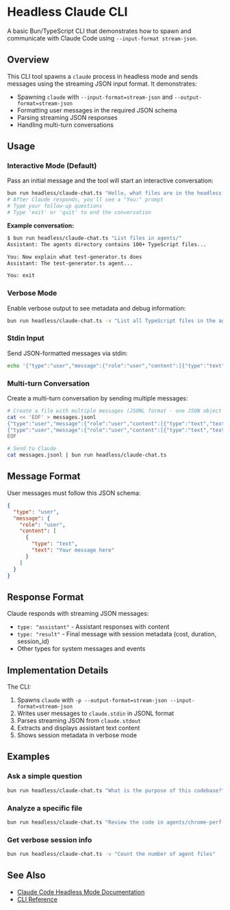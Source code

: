 # Headless Claude CLI

A basic Bun/TypeScript CLI that demonstrates how to spawn and communicate with Claude Code using `--input-format stream-json`.

## Overview

This CLI tool spawns a `claude` process in headless mode and sends messages using the streaming JSON input format. It demonstrates:

- Spawning `claude` with `--input-format=stream-json` and `--output-format=stream-json`
- Formatting user messages in the required JSON schema
- Parsing streaming JSON responses
- Handling multi-turn conversations

## Usage

### Interactive Mode (Default)

Pass an initial message and the tool will start an interactive conversation:

```bash
bun run headless/claude-chat.ts "Hello, what files are in the headless directory?"
# After Claude responds, you'll see a "You:" prompt
# Type your follow-up questions
# Type 'exit' or 'quit' to end the conversation
```

**Example conversation:**
```bash
$ bun run headless/claude-chat.ts "List files in agents/"
Assistant: The agents directory contains 100+ TypeScript files...

You: Now explain what test-generator.ts does
Assistant: The test-generator.ts agent...

You: exit
```

### Verbose Mode

Enable verbose output to see metadata and debug information:

```bash
bun run headless/claude-chat.ts -v "List all TypeScript files in the agents directory"
```

### Stdin Input

Send JSON-formatted messages via stdin:

```bash
echo '{"type":"user","message":{"role":"user","content":[{"type":"text","text":"Hello Claude"}]}}' | bun run headless/claude-chat.ts
```

### Multi-turn Conversation

Create a multi-turn conversation by sending multiple messages:

```bash
# Create a file with multiple messages (JSONL format - one JSON object per line)
cat << 'EOF' > messages.jsonl
{"type":"user","message":{"role":"user","content":[{"type":"text","text":"What files are in the agents directory?"}]}}
{"type":"user","message":{"role":"user","content":[{"type":"text","text":"Now explain what the test-generator.ts agent does"}]}}
EOF

# Send to Claude
cat messages.jsonl | bun run headless/claude-chat.ts
```

## Message Format

User messages must follow this JSON schema:

```json
{
  "type": "user",
  "message": {
    "role": "user",
    "content": [
      {
        "type": "text",
        "text": "Your message here"
      }
    ]
  }
}
```

## Response Format

Claude responds with streaming JSON messages:

- `type: "assistant"` - Assistant responses with content
- `type: "result"` - Final message with session metadata (cost, duration, session_id)
- Other types for system messages and events

## Implementation Details

The CLI:

1. Spawns `claude` with `-p --output-format=stream-json --input-format=stream-json`
2. Writes user messages to `claude.stdin` in JSONL format
3. Parses streaming JSON from `claude.stdout`
4. Extracts and displays assistant text content
5. Shows session metadata in verbose mode

## Examples

### Ask a simple question

```bash
bun run headless/claude-chat.ts "What is the purpose of this codebase?"
```

### Analyze a specific file

```bash
bun run headless/claude-chat.ts "Review the code in agents/chrome-perf-agent.ts"
```

### Get verbose session info

```bash
bun run headless/claude-chat.ts -v "Count the number of agent files"
```

## See Also

- [Claude Code Headless Mode Documentation](https://docs.claude.com/en/docs/claude-code/headless-mode)
- [CLI Reference](https://docs.claude.com/en/docs/claude-code/cli-reference)
